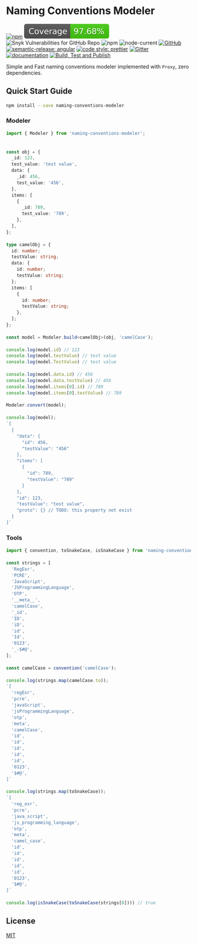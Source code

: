 # Naming Conventions Modeler

[![npm](https://img.shields.io/npm/v/naming-conventions-modeler)](https://www.npmjs.com/package/naming-conventions-modeler)
[![Coverage](https://raw.githubusercontent.com/vhidvz/naming-conventions-modeler/master/coverage-badge.svg)](https://htmlpreview.github.io/?https://github.com/vhidvz/naming-conventions-modeler/blob/master/docs/coverage/lcov-report/index.html)
![Snyk Vulnerabilities for GitHub Repo](https://img.shields.io/snyk/vulnerabilities/github/vhidvz/naming-conventions-modeler)
![npm](https://img.shields.io/npm/dm/naming-conventions-modeler)
![node-current](https://img.shields.io/node/v/naming-conventions-modeler)
[![GitHub](https://img.shields.io/github/license/vhidvz/naming-conventions-modeler?style=flat)](https://vhidvz.github.io/naming-conventions-modeler/)
[![semantic-release: angular](https://img.shields.io/badge/semantic--release-nodejs-e10079?logo=semantic-release)](https://github.com/semantic-release/semantic-release)
[![code style: prettier](https://img.shields.io/badge/code_style-prettier-ff69b4.svg)](https://github.com/prettier/prettier)
[![Gitter](https://badges.gitter.im/npm-naming-conventions-modeler/community.svg)](https://gitter.im/npm-naming-conventions-modeler/community?utm_source=badge&utm_medium=badge&utm_campaign=pr-badge)
[![documentation](https://img.shields.io/badge/documentation-click_to_read-c27cf4)](https://vhidvz.github.io/naming-conventions-modeler/)
[![Build, Test and Publish](https://github.com/vhidvz/naming-conventions-modeler/actions/workflows/npm-ci.yml/badge.svg)](https://github.com/vhidvz/naming-conventions-modeler/actions/workflows/npm-ci.yml)

Simple and Fast naming conventions modeler implemented with ```Proxy```, zero dependencies.

## Quick Start Guide

```sh
npm install --save naming-conventions-modeler
```

### Modeler

```ts
import { Modeler } from 'naming-conventions-modeler';


const obj = {
  _id: 123,
  test_value: 'test value',
  data: {
    _id: 456,
    test_value: '456',
  },
  items: [
    {
      _id: 789,
      test_value: '789',
    },
  ],
};

type camelObj = {
  id: number;
  testValue: string;
  data: {
    id: number;
    testValue: string;
  };
  items: [
    {
      id: number;
      testValue: string;
    },
  ];
};

const model = Modeler.build<camelObj>(obj, 'camelCase');

console.log(model.id) // 123
console.log(model.testValue) // test value
console.log(model.TestValue) // test value

console.log(model.data.id) // 456
console.log(model.data.testValue) // 456
console.log(model.items[0].id) // 789
console.log(model.items[0].testValue) // 789

Modeler.convert(model);

console.log(model);
`[
  {
    "data": {
      "id": 456,
      "testValue": "456"
    },
    "items": [
      {
        "id": 789,
        "testValue": "789"
      }
    ],
    "id": 123,
    "testValue": "test value",
    "proto": {} // TODO: this property not exist
  }
]`

```

### Tools

```ts
import { convention, toSnakeCase, isSnakeCase } from 'naming-conventions-modeler';

const strings = [
  'RegExr',
  'PCRE',
  'JavaScript',
  'JSProgrammingLanguage',
  'OTP',
  '__meta__',
  'camelCase',
  '_id',
  'ID',
  'iD',
  'id',
  'Id',
  '0123',
  '_-$#@',
];

const camelCase = convention('camelCase');

console.log(strings.map(camelCase.to));
`[
  'regExr',
  'pcre',
  'javaScript',
  'jsProgrammingLanguage',
  'otp',
  'meta',
  'camelCase',
  'id',
  'id',
  'id',
  'id',
  'id',
  '0123',
  '$#@',
]`

console.log(strings.map(toSnakeCase));
`[
  'reg_exr',
  'pcre',
  'java_script',
  'js_programming_language',
  'otp',
  'meta',
  'camel_case',
  'id',
  'id',
  'id',
  'id',
  'id',
  '0123',
  '$#@',
]`

console.log(isSnakeCase(toSnakeCase(strings[0]))) // true

```

## License

[MIT](https://github.com/vhidvz/naming-conventions-modeler/blob/master/LICENSE)
